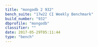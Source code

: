 ```yaml
---
title: "mongodb 2 932"
bench_suite: "17w22 CI Weekly Benchmark"
build_number: "932"
dbprofile: "mongodb"
classifier: ""
date: 2017-05-29T05:11:44
type: "bench"
---
```

